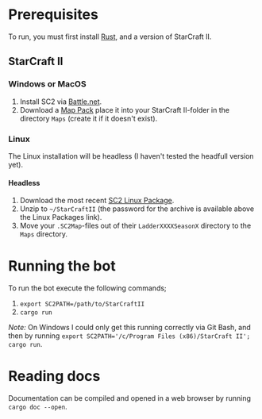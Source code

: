 # Prerequisites
To run, you must first install [Rust](https://www.rust-lang.org/tools/install), and a version of StarCraft II.

## StarCraft II

### Windows or MacOS
1. Install SC2 via [Battle.net](https://download.battle.net/en-us/desktop).
2. Download a [Map Pack](https://github.com/Blizzard/s2client-proto?tab=readme-ov-file#map-packs) place it into your StarCraft II-folder in the directory `Maps` (create it if it doesn't exist).

### Linux
The Linux installation will be headless (I haven't tested the headfull version yet).

#### Headless
1. Download the most recent [SC2 Linux Package](https://github.com/Blizzard/s2client-proto#linux-packages).
2. Unzip to `~/StarCraftII` (the password for the archive is available above the Linux Packages link).
3. Move your `.SC2Map`-files out of their `LadderXXXXSeasonX` directory to the `Maps` directory.

# Running the bot
To run the bot execute the following commands;
1. `export SC2PATH=/path/to/StarCraftII`
2. `cargo run`

*Note:* On Windows I could only get this running correctly via Git Bash, and then by running `export SC2PATH='/c/Program Files (x86)/StarCraft II'; cargo run`.

# Reading docs
Documentation can be compiled and opened in a web browser by running `cargo doc --open`.
